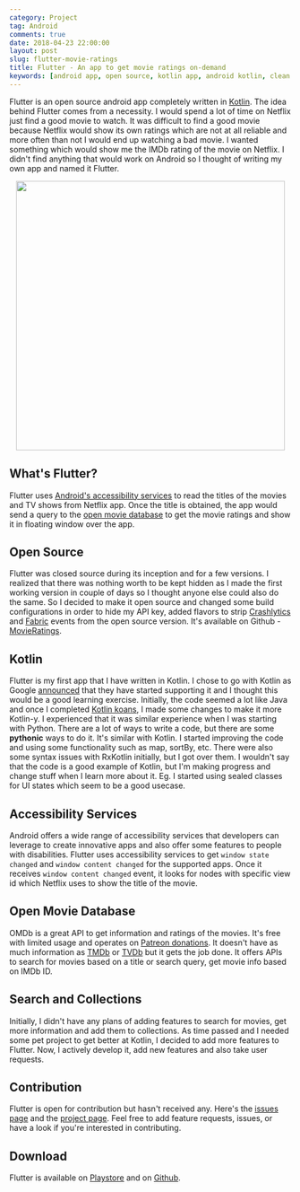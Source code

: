 ```yaml
---
category: Project
tag: Android
comments: true
date: 2018-04-23 22:00:00
layout: post
slug: flutter-movie-ratings
title: Flutter - An app to get movie ratings on-demand
keywords: [android app, open source, kotlin app, android kotlin, clean architecture, movie ratings, netflix ratings, imdb, prime video, open movie database, accessibility services]
---
```


Flutter is an open source android app completely written in [Kotlin](https://kotlinlang.org/). The idea behind Flutter comes from a necessity. I would spend a lot of time on Netflix just find a good movie to watch. It was difficult to find a good movie because Netflix would show its own ratings which are not at all reliable and more often than not I would end up watching a bad movie. I wanted something which would show me the IMDb rating of the movie on Netflix. I didn't find anything that would work on Android so I thought of writing my own app and named it Flutter.

<p align="center">
<img src="https://raw.githubusercontent.com/jayrambhia/MovieRatings/master/screenshots/playstore_logo.png" width="480px"/>
</p>

## What's Flutter?

Flutter uses [Android's accessibility services](https://developer.android.com/reference/android/accessibilityservice/AccessibilityService.html) to read the titles of the movies and TV shows from Netflix app. Once the title is obtained, the app would send a query to the [open movie database](http://www.omdbapi.com/) to get the movie ratings and show it in floating window over the app.

## Open Source

Flutter was closed source during its inception and for a few versions. I realized that there was nothing worth to be kept hidden as I made the first working version in couple of days so I thought anyone else could also do the same. So I decided to make it open source and changed some build configurations in order to hide my API key, added flavors to strip [Crashlytics](https://try.crashlytics.com/) and [Fabric](https://fabric.io/) events from the open source version. It's available on Github - [MovieRatings](https://github.com/jayrambhia/MovieRatings).

## Kotlin

Flutter is my first app that I have written in Kotlin. I chose to go with Kotlin as Google [announced](https://blog.jetbrains.com/kotlin/2017/05/kotlin-on-android-now-official/) that they have started supporting it and I thought this would be a good learning exercise. Initially, the code seemed a lot like Java and once I completed [Kotlin koans](https://kotlinlang.org/docs/tutorials/koans.html), I made some changes to make it more Kotlin-y. I experienced that it was similar experience when I was starting with Python. There are a lot of ways to write a code, but there are some **pythonic** ways to do it. It's similar with Kotlin. I started improving the code and using some functionality such as map, sortBy, etc. There were also some syntax issues with RxKotlin initially, but I got over them. I wouldn't say that the code is a good example of Kotlin, but I'm making progress and change stuff when I learn more about it. Eg. I started using sealed classes for UI states which seem to be a good usecase.

## Accessibility Services

Android offers a wide range of accessibility services that developers can leverage to create innovative apps and also offer some features to people with disabilities. Flutter uses accessibility services to get `window state changed` and `window content changed` for the supported apps. Once it receives `window content changed` event, it looks for nodes with specific view id which Netflix uses to show the title of the movie.

## Open Movie Database

OMDb is a great API to get information and ratings of the movies. It's free with limited usage and operates on [Patreon donations](https://www.patreon.com/bePatron?u=5038490). It doesn't have as much information as [TMDb](https://www.themoviedb.org/documentation/api) or [TVDb](https://api.thetvdb.com/swagger) but it gets the job done. It offers APIs to search for movies based on a title or search query, get movie info based on IMDb ID.

## Search and Collections

Initially, I didn't have any plans of adding features to search for movies, get more information and add them to collections. As time passed and I needed some pet project to get better at Kotlin, I decided to add more features to Flutter. Now, I actively develop it, add new features and also take user requests.

## Contribution

Flutter is open for contribution but hasn't received any. Here's the [issues page](https://github.com/jayrambhia/MovieRatings/issues) and the [project page](https://github.com/jayrambhia/MovieRatings/projects/1). Feel free to add feature requests, issues, or have a look if you're interested in contributing.

## Download

Flutter is available on [Playstore](https://play.google.com/store/apps/details?id=com.fenchtose.flutter&referrer=utm_source%3Djayrambhia_project) and on [Github](https://github.com/jayrambhia/MovieRatings/releases).